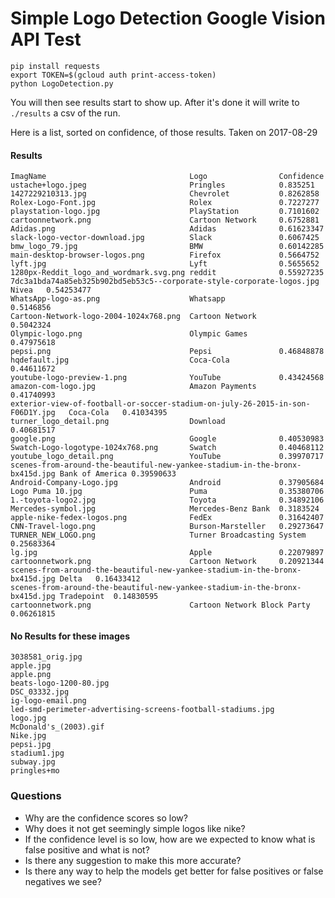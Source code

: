# Simple Logo Detection Google Vision API Test

```
pip install requests
export TOKEN=$(gcloud auth print-access-token)
python LogoDetection.py
```

You will then see results start to show up. After it's done it will write to `./results` a csv of the run.

Here is a list, sorted on confidence, of those results. Taken on 2017-08-29

#### Results

```
ImagName                                Logo                Confidence
ustache+logo.jpeg                       Pringles            0.835251
1427229210313.jpg                       Chevrolet           0.8262858
Rolex-Logo-Font.jpg                     Rolex               0.7227277
playstation-logo.jpg                    PlayStation         0.7101602
cartoonnetwork.png                      Cartoon Network     0.6752881
Adidas.png                              Adidas              0.61623347
slack-logo-vector-download.jpg          Slack               0.6067425
bmw_logo_79.jpg                         BMW                 0.60142285
main-desktop-browser-logos.png          Firefox             0.5664752
lyft.jpg                                Lyft                0.5655652
1280px-Reddit_logo_and_wordmark.svg.png reddit              0.55927235
7dc3a1bda74a85eb325b902bd5eb53c5--corporate-style-corporate-logos.jpg   Nivea   0.54253477
WhatsApp-logo-as.png                    Whatsapp                0.5146856
Cartoon-Network-logo-2004-1024x768.png  Cartoon Network             0.5042324
Olympic-logo.png                        Olympic Games               0.47975618
pepsi.png                               Pepsi               0.46848878
hqdefault.jpg                           Coca-Cola               0.44611672
youtube-logo-preview-1.png              YouTube             0.43424568
amazon-com-logo.jpg                     Amazon Payments             0.41740993
exterior-view-of-football-or-soccer-stadium-on-july-26-2015-in-son-F06D1Y.jpg   Coca-Cola   0.41034395
turner_logo_detail.png                  Download                0.40681517
google.png                              Google              0.40530983
Swatch-Logo-logotype-1024x768.png       Swatch              0.40468112
youtube_logo_detail.png                 YouTube             0.39970717
scenes-from-around-the-beautiful-new-yankee-stadium-in-the-bronx-bx415d.jpg Bank of America 0.39590633
Android-Company-Logo.jpg                Android             0.37905684
Logo Puma 10.jpg                        Puma                0.35380706
1.-toyota-logo2.jpg                     Toyota              0.34892106
Mercedes-symbol.jpg                     Mercedes-Benz Bank  0.3183524
apple-nike-fedex-logos.png              FedEx               0.31642407
CNN-Travel-logo.png                     Burson-Marsteller   0.29273647
TURNER_NEW_LOGO.png                     Turner Broadcasting System  0.25683364
lg.jpg                                  Apple               0.22079897
cartoonnetwork.png                      Cartoon Network     0.20921344
scenes-from-around-the-beautiful-new-yankee-stadium-in-the-bronx-bx415d.jpg Delta   0.16433412
scenes-from-around-the-beautiful-new-yankee-stadium-in-the-bronx-bx415d.jpg Tradepoint  0.14830595
cartoonnetwork.png                      Cartoon Network Block Party 0.06261815
```

#### No Results for these images

```
3038581_orig.jpg         
apple.jpg        
apple.png        
beats-logo-1200-80.jpg       
DSC_03332.jpg        
ig-logo-email.png        
led-smd-perimeter-advertising-screens-football-stadiums.jpg      
logo.jpg         
McDonald's_(2003).gif        
Nike.jpg         
pepsi.jpg        
stadium1.jpg         
subway.jpg       
pringles+mo
```

### Questions

* Why are the confidence scores so low?
* Why does it not get seemingly simple logos like nike?
* If the confidence level is so low, how are we expected to know what is false positive and what is not?
* Is there any suggestion to make this more accurate?
* Is there any way to help the models get better for false positives or false negatives we see?
